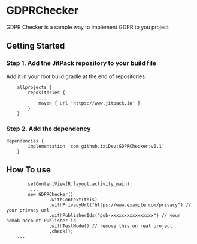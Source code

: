 # GDPRChecker
GDPR Checker is a sample way to implement GDPR to you project

## Getting Started
### Step 1. Add the JitPack repository to your build file 
Add it in your root build.gradle at the end of repositories:

```
	allprojects {
		repositories {
			...
			maven { url 'https://www.jitpack.io' }
		}
	}
```
### Step 2. Add the dependency

```
dependencies {
		implementation 'com.github.ixiDev:GDPRChecker:v0.1'
	}
```

## How To use

```
        setContentView(R.layout.activity_main);
        ....
        new GDPRChecker()
                .withContext(this)
                .withPrivacyUrl("https://www.example.com/privacy") // your privacy url
                .withPublisherIds("pub-xxxxxxxxxxxxxxxx") // your admob account Publisher id 
                .withTestMode() // remove this on real project
                .check();
    ...
    
```
